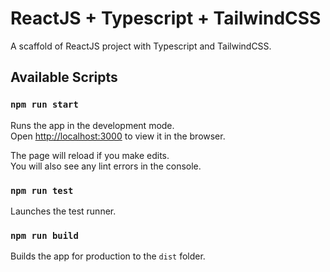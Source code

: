 # ReactJS + Typescript + TailwindCSS

A scaffold of ReactJS project with Typescript and TailwindCSS.

## Available Scripts

### `npm run start`

Runs the app in the development mode.<br />
Open [http://localhost:3000](http://localhost:3000) to view it in the browser.

The page will reload if you make edits.<br />
You will also see any lint errors in the console.

### `npm run test`

Launches the test runner.

### `npm run build`

Builds the app for production to the `dist` folder.<br />
